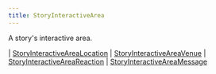 ```yaml
---
title: StoryInteractiveArea
---
```


A story's interactive area.

<div class="font-mono whitespace-pre"><span class="opacity-50">|</span> <a href="/gh/types/storyinteractivearealocation"  >StoryInteractiveAreaLocation</a>
<span class="opacity-50">|</span> <a href="/gh/types/storyinteractiveareavenue"  >StoryInteractiveAreaVenue</a>
<span class="opacity-50">|</span> <a href="/gh/types/storyinteractiveareareaction"  >StoryInteractiveAreaReaction</a>
<span class="opacity-50">|</span> <a href="/gh/types/storyinteractiveareamessage"  >StoryInteractiveAreaMessage</a></div>


